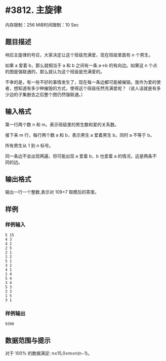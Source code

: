 # #3812. 主旋律

内存限制：256 MiB时间限制：10 Sec

## 题目描述

响应主旋律的号召，大家决定让这个班级充满爱，现在班级里面有 n 个男生。

如果 a 爱着 b，那么就相当于 a 和 b 之间有一条 a&rarr;b 的有向边。如果这 n 个点的图是强联通的，那么就认为这个班级是充满爱的。

不幸的是，有一些不好的事情发生了，现在每一条边都可能被摧毁。我作为爱的使者，想知道有多少种摧毁的方式，使得这个班级任然充满爱呢？（说人话就是有多少边的子集删去之后整个图仍然强联通。）

## 输入格式

第一行两个数 n 和 m，表示班级里的男生数和爱的关系数。

接下来 m 行，每行两个数 a 和 b，表示男生 a 爱着男生 b。同时 a 不等于 b。

所有男生从 1 到 n 标号。

同一条边不会出现两遍，但可能出现 a 爱着 b，b 也爱着 a 的情况，这是两条不同的边。

## 输出格式

输出一行一个整数,表示对 109+7 取模后的答案。

## 样例

### 样例输入

    
    5 15
    4 3
    4 2
    2 5
    2 1
    1 2
    5 1
    3 2
    4 1
    1 4
    5 4
    3 4
    5 3
    2 3
    1 5
    3 1
    

### 样例输出

    
    9390
    

## 数据范围与提示

对于 100% 的数据满足: n&le;15,0&le;m&le;n(n&minus;1)。
